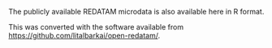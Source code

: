 The publicly available REDATAM microdata is also available here in R format.

This was converted with the software available from https://github.com/litalbarkai/open-redatam/.

